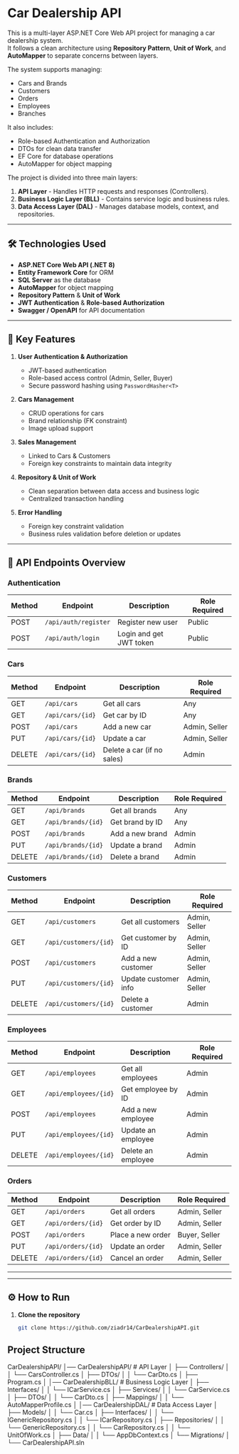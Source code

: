 # Car Dealership API

This is a multi-layer ASP.NET Core Web API project for managing a car dealership system.  
It follows a clean architecture using **Repository Pattern**, **Unit of Work**, and **AutoMapper** to separate concerns between layers.  

The system supports managing:
- Cars and Brands
- Customers
- Orders
- Employees
- Branches

It also includes:
- Role-based Authentication and Authorization
- DTOs for clean data transfer
- EF Core for database operations
- AutoMapper for object mapping

The project is divided into three main layers:
1. **API Layer** - Handles HTTP requests and responses (Controllers).
2. **Business Logic Layer (BLL)** - Contains service logic and business rules.
3. **Data Access Layer (DAL)** - Manages database models, context, and repositories.

---

## 🛠 Technologies Used

- **ASP.NET Core Web API (.NET 8)**
- **Entity Framework Core** for ORM
- **SQL Server** as the database
- **AutoMapper** for object mapping
- **Repository Pattern** & **Unit of Work**
- **JWT Authentication** & **Role-based Authorization**
- **Swagger / OpenAPI** for API documentation

---

## 🔑 Key Features

1. **User Authentication & Authorization**
   - JWT-based authentication
   - Role-based access control (Admin, Seller, Buyer)
   - Secure password hashing using `PasswordHasher<T>`

2. **Cars Management**
   - CRUD operations for cars
   - Brand relationship (FK constraint)
   - Image upload support

3. **Sales Management**
   - Linked to Cars & Customers
   - Foreign key constraints to maintain data integrity

4. **Repository & Unit of Work**
   - Clean separation between data access and business logic
   - Centralized transaction handling

5. **Error Handling**
   - Foreign key constraint validation
   - Business rules validation before deletion or updates

---

## 📄 API Endpoints Overview

### Authentication
| Method | Endpoint              | Description            | Role Required |
|--------|----------------------|------------------------|---------------|
| POST   | `/api/auth/register` | Register new user       | Public        |
| POST   | `/api/auth/login`    | Login and get JWT token | Public        |

### Cars
| Method | Endpoint           | Description            | Role Required |
|--------|-------------------|------------------------|---------------|
| GET    | `/api/cars`       | Get all cars           | Any           |
| GET    | `/api/cars/{id}`  | Get car by ID          | Any           |
| POST   | `/api/cars`       | Add a new car          | Admin, Seller |
| PUT    | `/api/cars/{id}`  | Update a car           | Admin, Seller |
| DELETE | `/api/cars/{id}`  | Delete a car (if no sales) | Admin |


### Brands
| Method | Endpoint | Description | Role Required |
|--------|----------|-------------|---------------|
| GET    | `/api/brands` | Get all brands | Any |
| GET    | `/api/brands/{id}` | Get brand by ID | Any |
| POST   | `/api/brands` | Add a new brand | Admin |
| PUT    | `/api/brands/{id}` | Update a brand | Admin |
| DELETE | `/api/brands/{id}` | Delete a brand | Admin |

### Customers
| Method | Endpoint | Description | Role Required |
|--------|----------|-------------|---------------|
| GET    | `/api/customers` | Get all customers | Admin, Seller |
| GET    | `/api/customers/{id}` | Get customer by ID | Admin, Seller |
| POST   | `/api/customers` | Add a new customer | Admin, Seller |
| PUT    | `/api/customers/{id}` | Update customer info | Admin, Seller |
| DELETE | `/api/customers/{id}` | Delete a customer | Admin |

### Employees
| Method | Endpoint | Description | Role Required |
|--------|----------|-------------|---------------|
| GET    | `/api/employees` | Get all employees | Admin |
| GET    | `/api/employees/{id}` | Get employee by ID | Admin |
| POST   | `/api/employees` | Add a new employee | Admin |
| PUT    | `/api/employees/{id}` | Update an employee | Admin |
| DELETE | `/api/employees/{id}` | Delete an employee | Admin |

### Orders
| Method | Endpoint | Description | Role Required |
|--------|----------|-------------|---------------|
| GET    | `/api/orders` | Get all orders | Admin, Seller |
| GET    | `/api/orders/{id}` | Get order by ID | Admin, Seller |
| POST   | `/api/orders` | Place a new order | Buyer, Seller |
| PUT    | `/api/orders/{id}` | Update an order | Admin, Seller |
| DELETE | `/api/orders/{id}` | Cancel an order | Admin, Seller |

---
---

## ⚙️ How to Run

1. **Clone the repository**
   ```bash
   git clone https://github.com/ziadr14/CarDealershipAPI.git

## Project Structure


CarDealershipAPI/
│── CarDealershipAPI/                 # API Layer
│   ├── Controllers/
│   │   └── CarsController.cs
│   ├── DTOs/
│   │   └── CarDto.cs
│   ├── Program.cs
│
│── CarDealershipBLL/                 # Business Logic Layer
│   ├── Interfaces/
│   │   └── ICarService.cs
│   ├── Services/
│   │   └── CarService.cs
│   ├── DTOs/
│   │   └── CarDto.cs
│   ├── Mappings/
│   │   └── AutoMapperProfile.cs
│
│── CarDealershipDAL/                 # Data Access Layer
│   ├── Models/
│   │   └── Car.cs
│   ├── Interfaces/
│   │   └── IGenericRepository.cs
│   │   └── ICarRepository.cs
│   ├── Repositories/
│   │   └── GenericRepository.cs
│   │   └── CarRepository.cs
│   │   └── UnitOfWork.cs
│   ├── Data/
│   │   └── AppDbContext.cs
│   └── Migrations/
│
└── CarDealershipAPI.sln
